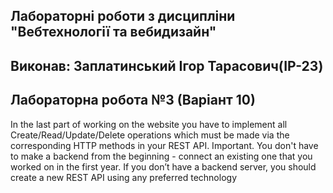 ## Лабораторні роботи з дисципліни "Вебтехнології та вебидизайн"

## Виконав: Заплатинський Ігор Тарасович(ІР-23)
## Лабораторна робота №3 (Варіант 10)

In the last part of working on the website you have to 
implement all Create/Read/Update/Delete operations which must be made 
via the corresponding HTTP methods in your REST API.
Important. You don't have to make a backend from the beginning - 
connect an existing one that you worked on in the first year.
If you don’t have a backend server, you should create a new REST API 
using any preferred technology